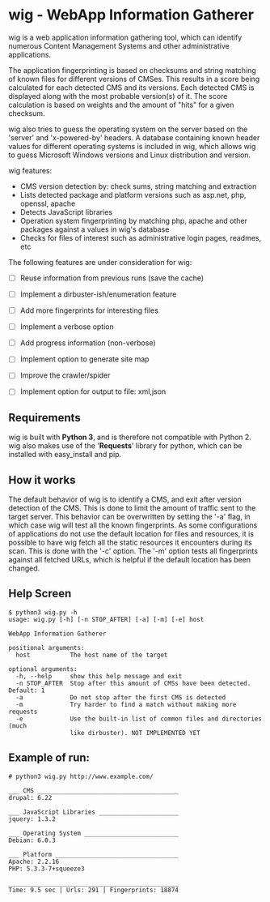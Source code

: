 # wig - WebApp Information Gatherer


wig is a web application information gathering tool, which can identify numerous Content Management Systems and other administrative applications.

The application fingerprinting is based on checksums and string matching of known files for different versions of CMSes. This results in a score being calculated for each detected CMS and its versions. Each detected CMS is displayed along with the most probable version(s) of it. The score calculation is based on weights and the amount of "hits" for a given checksum.

wig also tries to guess the operating system on the server based on the 'server' and 'x-powered-by' headers. A database containing known header values for different operating systems is included in wig, which allows wig to guess Microsoft Windows versions and Linux distribution and version. 

wig features:
- CMS version detection by: check sums, string matching and extraction
- Lists detected package and platform versions such as asp.net, php, openssl, apache
- Detects JavaScript libraries 
- Operation system fingerprinting by matching php, apache and other packages against a values in wig's database
- Checks for files of interest such as administrative login pages, readmes, etc

The following features are under consideration for wig:
- [ ] Reuse information from previous runs (save the cache)
- [ ] Implement a dirbuster-ish/enumeration feature
- [ ] Add more fingerprints for interesting files
- [ ] Implement a verbose option
- [ ] Add progress information (non-verbose)
- [ ] Implement option to generate site map
- [ ] Improve the crawler/spider
- [ ] Implement option for output to file: xml,json



## Requirements


wig is built with **Python 3**, and is therefore not compatible with Python 2. wig also makes use of the '**Requests**' library for python, which can be installed with easy_install and pip.


## How it works


The default behavior of wig is to identify a CMS, and exit after version detection of the CMS. This is done to limit the amount of traffic sent to the target server.
This behavior can be overwritten by setting the '-a' flag, in which case wig will test all the known fingerprints.
As some configurations of applications do not use the default location for files and resources, it is possible to have wig fetch all the static resources it encounters during its scan. This is done with the '-c' option.
The '-m' option tests all fingerprints against all fetched URLs, which is helpful if the default location has been changed.


## Help Screen

```
$ python3 wig.py -h
usage: wig.py [-h] [-n STOP_AFTER] [-a] [-m] [-e] host

WebApp Information Gatherer

positional arguments:
  host           The host name of the target

optional arguments:
  -h, --help     show this help message and exit
  -n STOP_AFTER  Stop after this amount of CMSs have been detected. Default: 1
  -a             Do not stop after the first CMS is detected
  -m             Try harder to find a match without making more requests
  -e             Use the built-in list of common files and directories (much
                 like dirbuster). NOT IMPLEMENTED YET
```


## Example of run:

```
# python3 wig.py http://www.example.com/  
                                                                            
___ CMS _______________________________________
drupal: 6.22

___ JavaScript Libraries ______________________
jquery: 1.3.2

___ Operating System __________________________
Debian: 6.0.3

___ Platform __________________________________
Apache: 2.2.16
PHP: 5.3.3-7+squeeze3

_______________________________________________
Time: 9.5 sec | Urls: 291 | Fingerprints: 18874
```
